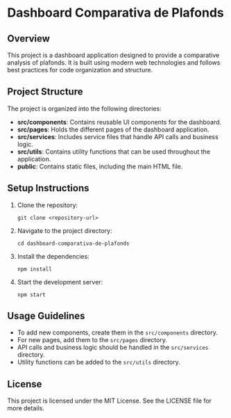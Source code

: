 # Dashboard Comparativa de Plafonds

## Overview
This project is a dashboard application designed to provide a comparative analysis of plafonds. It is built using modern web technologies and follows best practices for code organization and structure.

## Project Structure
The project is organized into the following directories:

- **src/components**: Contains reusable UI components for the dashboard.
- **src/pages**: Holds the different pages of the dashboard application.
- **src/services**: Includes service files that handle API calls and business logic.
- **src/utils**: Contains utility functions that can be used throughout the application.
- **public**: Contains static files, including the main HTML file.

## Setup Instructions
1. Clone the repository:
   ```
   git clone <repository-url>
   ```
2. Navigate to the project directory:
   ```
   cd dashboard-comparativa-de-plafonds
   ```
3. Install the dependencies:
   ```
   npm install
   ```
4. Start the development server:
   ```
   npm start
   ```

## Usage Guidelines
- To add new components, create them in the `src/components` directory.
- For new pages, add them to the `src/pages` directory.
- API calls and business logic should be handled in the `src/services` directory.
- Utility functions can be added to the `src/utils` directory.

## License
This project is licensed under the MIT License. See the LICENSE file for more details.